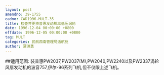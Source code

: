 ```yaml
---
layout: post
amendno: 39-1755
cadno: CAD1996-MULT-35
title: 检查并更换普惠发动机高低压涡轮
date: 1996-12-04 00:00:00 +0800
effdate: 1996-12-05 00:00:00 +0800
tag: MULT
categories: 民航西南管理局适航处
author: 蒲洪勇
---
```


##适用范围:
装普惠PW2037,PW2037(M),PW2040,PW2240以及PW2337涡轮风扇发动机的波音757,伊尔-96系列飞机,但不仅限上述飞机。

